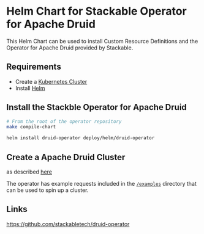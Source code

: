 [//]: # (=============)
[//]: # (This file is automatically generated from the templates in stackabletech/operator-templating)
[//]: # (DON'T MANUALLY EDIT THIS FILE)
[//]: # (=============)

# Helm Chart for Stackable Operator for Apache Druid

This Helm Chart can be used to install Custom Resource Definitions and the Operator for Apache Druid provided by Stackable.


## Requirements

- Create a [Kubernetes Cluster](../Readme.md)
- Install [Helm](https://helm.sh/docs/intro/install/)


## Install the Stackble Operator for Apache Druid

```bash
# From the root of the operator repository
make compile-chart

helm install druid-operator deploy/helm/druid-operator
```




## Create a Apache Druid Cluster

as described [here](https://docs.stackable.tech/druid/index.html)



The operator has example requests included in the [`/examples`](https://github.com/stackabletech/druid/operator/tree/main/examples) directory that can be used to spin up a cluster.


## Links

https://github.com/stackabletech/druid-operator


